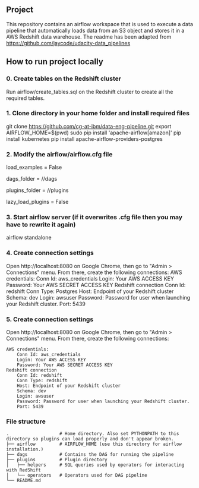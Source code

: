 ## Project

This repository contains an airflow workspace that is used to execute a data pipeline that automatically loads data from an S3 object and stores it in a AWS Redshift data warehouse.
The readme has been adapted from https://github.com/jaycode/udacity-data_pipelines


## How to run project locally

### 0. Create tables on the Redshift cluster

Run airflow/create_tables.sql on the Redshift cluster to create all the required tables.

### 1. Clone directory in your home folder and install required files

git clone https://github.com/cg-at-ibm/data-eng-pipeline.git
export AIRFLOW_HOME=$(pwd)
sudo pip install 'apache-airflow[amazon]'
pip install kubernetes
pip install apache-airflow-providers-postgres 

### 2. Modify the airflow/airflow.cfg file
load_examples = False

dags_folder = <some path>/<home>/dags

plugins_folder = <some path>/<home>/plugins

lazy_load_plugins = False

### 3. Start airflow server (if it overwrites .cfg file then you may have to rewrite it again)
airflow standalone

### 4. Create connection settings
Open http://localhost:8080 on Google Chrome, then go to "Admin > Connections" menu. From there, create the following connections:
    AWS credentials:
        Conn Id: aws_credentials
        Login: Your AWS ACCESS KEY
        Password: Your AWS SECRET ACCESS KEY
    Redshift connection
        Conn Id: redshift
        Conn Type: Postgres
        Host: Endpoint of your Redshift cluster
        Schema: dev
        Login: awsuser
        Password: Password for user when launching your Redshift cluster.
        Port: 5439

### 5. Create connection settings
Open http://localhost:8080 on Google Chrome, then go to "Admin > Connections" menu. From there, create the following connections:

    AWS credentials:
        Conn Id: aws_credentials
        Login: Your AWS ACCESS KEY
        Password: Your AWS SECRET ACCESS KEY
    Redshift connection
        Conn Id: redshift
        Conn Type: redshift
        Host: Endpoint of your Redshift cluster
        Schema: dev
        Login: awsuser
        Password: Password for user when launching your Redshift cluster.
        Port: 5439


### File structure

```plaintext
.                   # Home directory. Also set PYTHONPATH to this directory so plugins can load properly and don't appear broken.
├── airflow         # AIRFLOW_HOME (use this directory for airflow installation.)
├── dags            # Contains the DAG for running the pipeline
├── plugins         # Plugin directory
│   ├── helpers     # SQL queries used by operators for interacting with RedShift
│   └── operators   # Operators used for DAG pipeline
└── README.md
